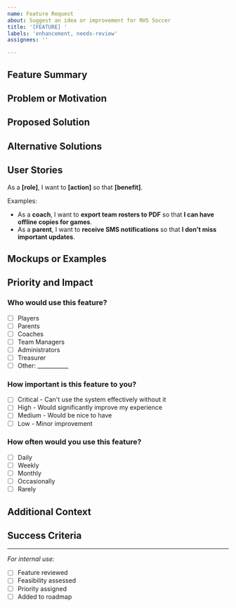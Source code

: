 ```yaml
---
name: Feature Request
about: Suggest an idea or improvement for RHS Soccer
title: '[FEATURE] '
labels: 'enhancement, needs-review'
assignees: ''

---
```


## Feature Summary
<!-- Provide a brief, clear summary of the feature you'd like to see -->

## Problem or Motivation
<!-- Is your feature request related to a problem? Please describe.
Example: "I'm always frustrated when..."
Or explain why this feature would be valuable -->

## Proposed Solution
<!-- Describe the solution you'd like to see -->

## Alternative Solutions
<!-- Have you considered any alternative solutions or features? -->

## User Stories
<!-- Who would benefit from this feature and how? -->
As a **[role]**, I want to **[action]** so that **[benefit]**.

Examples:

- As a **coach**, I want to **export team rosters to PDF** so that **I can have offline copies for games**.
- As a **parent**, I want to **receive SMS notifications** so that **I don't miss important updates**.

## Mockups or Examples
<!-- If applicable, add mockups, sketches, or examples from other systems -->

## Priority and Impact

### Who would use this feature?

- [ ] Players
- [ ] Parents
- [ ] Coaches
- [ ] Team Managers
- [ ] Administrators
- [ ] Treasurer
- [ ] Other: ___________

### How important is this feature to you?
<!-- Choose one -->
- [ ] Critical - Can't use the system effectively without it
- [ ] High - Would significantly improve my experience
- [ ] Medium - Would be nice to have
- [ ] Low - Minor improvement

### How often would you use this feature?

- [ ] Daily
- [ ] Weekly
- [ ] Monthly
- [ ] Occasionally
- [ ] Rarely

## Additional Context
<!-- Add any other context, requirements, or constraints about the feature request here -->

## Success Criteria
<!-- How would we know if this feature is successful? What metrics or outcomes would indicate success? -->

---
*For internal use:*

- [ ] Feature reviewed
- [ ] Feasibility assessed
- [ ] Priority assigned
- [ ] Added to roadmap
